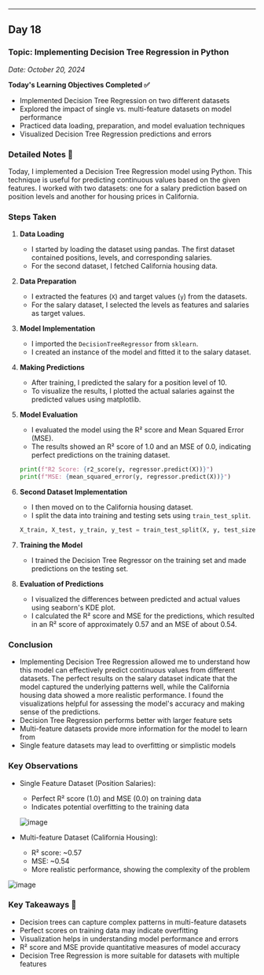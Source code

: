 ___
## Day 18
### Topic: Implementing Decision Tree Regression in Python
*Date: October 20, 2024*

**Today's Learning Objectives Completed ✅**
- Implemented Decision Tree Regression on two different datasets
- Explored the impact of single vs. multi-feature datasets on model performance
- Practiced data loading, preparation, and model evaluation techniques
- Visualized Decision Tree Regression predictions and errors

### Detailed Notes 📝

Today, I implemented a Decision Tree Regression model using Python. This technique is useful for predicting continuous values based on the given features. I worked with two datasets: one for a salary prediction based on position levels and another for housing prices in California.

### Steps Taken

1. **Data Loading**
   - I started by loading the dataset using pandas. The first dataset contained positions, levels, and corresponding salaries.
   - For the second dataset, I fetched California housing data.

2. **Data Preparation**
   - I extracted the features (`X`) and target values (`y`) from the datasets.
   - For the salary dataset, I selected the levels as features and salaries as target values.

3. **Model Implementation**
   - I imported the `DecisionTreeRegressor` from `sklearn`.
   - I created an instance of the model and fitted it to the salary dataset.

4. **Making Predictions**
   - After training, I predicted the salary for a position level of 10.
   - To visualize the results, I plotted the actual salaries against the predicted values using matplotlib.

5. **Model Evaluation**
   - I evaluated the model using the R² score and Mean Squared Error (MSE).
   - The results showed an R² score of 1.0 and an MSE of 0.0, indicating perfect predictions on the training dataset.

   ```python
   print(f"R2 Score: {r2_score(y, regressor.predict(X))}")
   print(f"MSE: {mean_squared_error(y, regressor.predict(X))}")
   ```

6. **Second Dataset Implementation**
   - I then moved on to the California housing dataset.
   - I split the data into training and testing sets using `train_test_split`.

   ```python
   X_train, X_test, y_train, y_test = train_test_split(X, y, test_size=0.2)
   ```

7. **Training the Model**
   - I trained the Decision Tree Regressor on the training set and made predictions on the testing set.

8. **Evaluation of Predictions**
   - I visualized the differences between predicted and actual values using seaborn's KDE plot.
   - I calculated the R² score and MSE for the predictions, which resulted in an R² score of approximately 0.57 and an MSE of about 0.54.


### Conclusion
- Implementing Decision Tree Regression allowed me to understand how this model can effectively predict continuous values from different datasets. The perfect results on the salary dataset indicate that the model captured the underlying patterns well, while the California housing data showed a more realistic performance. I found the visualizations helpful for assessing the model's accuracy and making sense of the predictions.
- Decision Tree Regression performs better with larger feature sets
- Multi-feature datasets provide more information for the model to learn from
- Single feature datasets may lead to overfitting or simplistic models

### Key Observations

- Single Feature Dataset (Position Salaries):
  - Perfect R² score (1.0) and MSE (0.0) on training data
  - Indicates potential overfitting to the training data

  ![image](https://github.com/user-attachments/assets/860d18b1-d204-4929-af3f-2fda9ea76ec0)


- Multi-feature Dataset (California Housing):
  - R² score: ~0.57
  - MSE: ~0.54
  - More realistic performance, showing the complexity of the problem

![image](https://github.com/user-attachments/assets/71b5db93-2004-4797-bb00-17df9a65e8fa)


### Key Takeaways 🔑

- Decision trees can capture complex patterns in multi-feature datasets
- Perfect scores on training data may indicate overfitting
- Visualization helps in understanding model performance and errors
- R² score and MSE provide quantitative measures of model accuracy
- Decision Tree Regression is more suitable for datasets with multiple features
